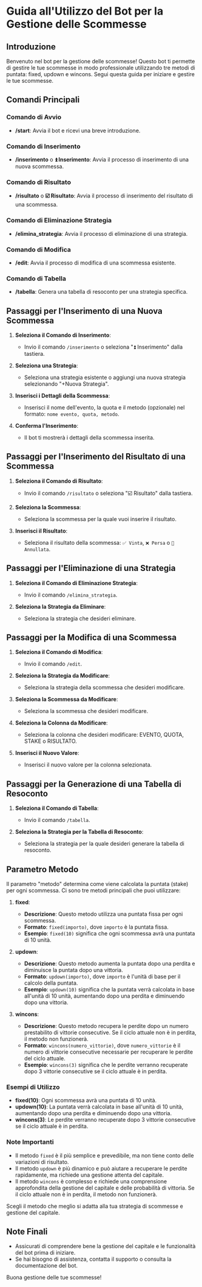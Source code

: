 # Guida all'Utilizzo del Bot per la Gestione delle Scommesse

## Introduzione

Benvenuto nel bot per la gestione delle scommesse! Questo bot ti permette di gestire le tue scommesse in modo professionale utilizzando tre metodi di puntata: fixed, updown e wincons. Segui questa guida per iniziare e gestire le tue scommesse.

## Comandi Principali

### Comando di Avvio

- **/start**: Avvia il bot e ricevi una breve introduzione.

### Comando di Inserimento

- **/inserimento** o **⏫ Inserimento**: Avvia il processo di inserimento di una nuova scommessa.

### Comando di Risultato

- **/risultato** o **☑️ Risultato**: Avvia il processo di inserimento del risultato di una scommessa.

### Comando di Eliminazione Strategia

- **/elimina_strategia**: Avvia il processo di eliminazione di una strategia.

### Comando di Modifica

- **/edit**: Avvia il processo di modifica di una scommessa esistente.

### Comando di Tabella

- **/tabella**: Genera una tabella di resoconto per una strategia specifica.

## Passaggi per l'Inserimento di una Nuova Scommessa

1. **Seleziona il Comando di Inserimento**:
   - Invio il comando `/inserimento` o seleziona "⏫ Inserimento" dalla tastiera.

2. **Seleziona una Strategia**:
   - Seleziona una strategia esistente o aggiungi una nuova strategia selezionando "+Nuova Strategia".

3. **Inserisci i Dettagli della Scommessa**:
   - Inserisci il nome dell'evento, la quota e il metodo (opzionale) nel formato: `nome evento, quota, metodo`.

4. **Conferma l'Inserimento**:
   - Il bot ti mostrerà i dettagli della scommessa inserita.

## Passaggi per l'Inserimento del Risultato di una Scommessa

1. **Seleziona il Comando di Risultato**:
   - Invio il comando `/risultato` o seleziona "☑️ Risultato" dalla tastiera.

2. **Seleziona la Scommessa**:
   - Seleziona la scommessa per la quale vuoi inserire il risultato.

3. **Inserisci il Risultato**:
   - Seleziona il risultato della scommessa: `✅ Vinta`, `❌ Persa` o `🔄 Annullata`.

## Passaggi per l'Eliminazione di una Strategia

1. **Seleziona il Comando di Eliminazione Strategia**:
   - Invio il comando `/elimina_strategia`.

2. **Seleziona la Strategia da Eliminare**:
   - Seleziona la strategia che desideri eliminare.

## Passaggi per la Modifica di una Scommessa

1. **Seleziona il Comando di Modifica**:
   - Invio il comando `/edit`.

2. **Seleziona la Strategia da Modificare**:
   - Seleziona la strategia della scommessa che desideri modificare.

3. **Seleziona la Scommessa da Modificare**:
   - Seleziona la scommessa che desideri modificare.

4. **Seleziona la Colonna da Modificare**:
   - Seleziona la colonna che desideri modificare: EVENTO, QUOTA, STAKE o RISULTATO.

5. **Inserisci il Nuovo Valore**:
   - Inserisci il nuovo valore per la colonna selezionata.

## Passaggi per la Generazione di una Tabella di Resoconto

1. **Seleziona il Comando di Tabella**:
   - Invio il comando `/tabella`.

2. **Seleziona la Strategia per la Tabella di Resoconto**:
   - Seleziona la strategia per la quale desideri generare la tabella di resoconto.

## Parametro Metodo

Il parametro "metodo" determina come viene calcolata la puntata (stake) per ogni scommessa. Ci sono tre metodi principali che puoi utilizzare:

1. **fixed**:
   - **Descrizione**: Questo metodo utilizza una puntata fissa per ogni scommessa.
   - **Formato**: `fixed(importo)`, dove `importo` è la puntata fissa.
   - **Esempio**: `fixed(10)` significa che ogni scommessa avrà una puntata di 10 unità.

2. **updown**:
   - **Descrizione**: Questo metodo aumenta la puntata dopo una perdita e diminuisce la puntata dopo una vittoria.
   - **Formato**: `updown(importo)`, dove `importo` è l'unità di base per il calcolo della puntata.
   - **Esempio**: `updown(10)` significa che la puntata verrà calcolata in base all'unità di 10 unità, aumentando dopo una perdita e diminuendo dopo una vittoria.

3. **wincons**:
   - **Descrizione**: Questo metodo recupera le perdite dopo un numero prestabilito di vittorie consecutive. Se il ciclo attuale non è in perdita, il metodo non funzionerà.
   - **Formato**: `wincons(numero_vittorie)`, dove `numero_vittorie` è il numero di vittorie consecutive necessarie per recuperare le perdite del ciclo attuale.
   - **Esempio**: `wincons(3)` significa che le perdite verranno recuperate dopo 3 vittorie consecutive se il ciclo attuale è in perdita.

### Esempi di Utilizzo

- **fixed(10)**: Ogni scommessa avrà una puntata di 10 unità.
- **updown(10)**: La puntata verrà calcolata in base all'unità di 10 unità, aumentando dopo una perdita e diminuendo dopo una vittoria.
- **wincons(3)**: Le perdite verranno recuperate dopo 3 vittorie consecutive se il ciclo attuale è in perdita.

### Note Importanti

- Il metodo `fixed` è il più semplice e prevedibile, ma non tiene conto delle variazioni di risultato.
- Il metodo `updown` è più dinamico e può aiutare a recuperare le perdite rapidamente, ma richiede una gestione attenta del capitale.
- Il metodo `wincons` è complesso e richiede una comprensione approfondita della gestione del capitale e delle probabilità di vittoria. Se il ciclo attuale non è in perdita, il metodo non funzionerà.

Scegli il metodo che meglio si adatta alla tua strategia di scommesse e gestione del capitale.

## Note Finali

- Assicurati di comprendere bene la gestione del capitale e le funzionalità del bot prima di iniziare.
- Se hai bisogno di assistenza, contatta il supporto o consulta la documentazione del bot.

Buona gestione delle tue scommesse!
